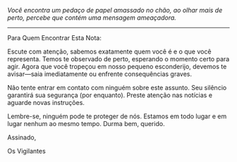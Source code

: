 _Você encontra um pedaço de papel amassado no chão, ao olhar mais de perto, percebe que contém uma mensagem ameaçadora._

---

Para Quem Encontrar Esta Nota:

Escute com atenção, sabemos exatamente quem você é e o que você representa. Temos te observado de perto, esperando o momento certo para agir. Agora que você tropeçou em nosso pequeno esconderijo, devemos te avisar—saia imediatamente ou enfrente consequências graves.

Não tente entrar em contato com ninguém sobre este assunto. Seu silêncio garantirá sua segurança (por enquanto). Preste atenção nas notícias e aguarde novas instruções.

Lembre-se, ninguém pode te proteger de nós. Estamos em todo lugar e em lugar nenhum ao mesmo tempo. Durma bem, querido.

Assinado,

Os Vigilantes

